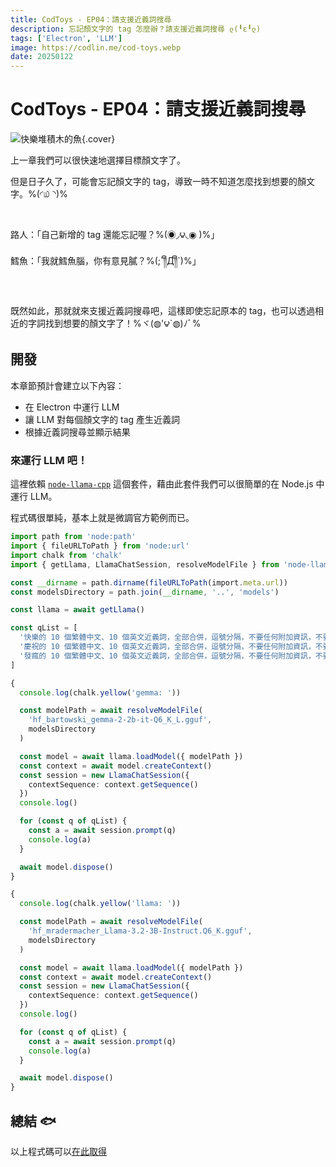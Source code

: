 ```yaml
---
title: CodToys - EP04：請支援近義詞搜尋
description: 忘記顏文字的 tag 怎麼辦？請支援近義詞搜尋 ლ(╹ε╹ლ)
tags: ['Electron', 'LLM']
image: https://codlin.me/cod-toys.webp
date: 20250122
---
```


# CodToys - EP04：請支援近義詞搜尋

![快樂堆積木的魚](/cod-toys.webp){.cover}

上一章我們可以很快速地選擇目標顏文字了。

但是日子久了，可能會忘記顏文字的 tag，導致一時不知道怎麼找到想要的顏文字。%(◜௰◝)%

<br>

路人：「自己新增的 tag 還能忘記喔？%(◉◞౪◟◉ )%」

鱈魚：「我就鱈魚腦，你有意見膩？%(;´༎ຶД༎ຶ`)%」

<br>

既然如此，那就就來支援近義詞搜尋吧，這樣即使忘記原本的 tag，也可以透過相近的字詞找到想要的顏文字了！%ヾ(◍'౪`◍)ﾉﾞ%

## 開發

本章節預計會建立以下內容：

- 在 Electron 中運行 LLM
- 讓 LLM 對每個顏文字的 tag 產生近義詞
- 根據近義詞搜尋並顯示結果

### 來運行 LLM 吧！

這裡依賴 [`node-llama-cpp`](https://github.com/withcatai/node-llama-cpp) 這個套件，藉由此套件我們可以很簡單的在 Node.js 中運行 LLM。

程式碼很單純，基本上就是微調官方範例而已。

```typescript
import path from 'node:path'
import { fileURLToPath } from 'node:url'
import chalk from 'chalk'
import { getLlama, LlamaChatSession, resolveModelFile } from 'node-llama-cpp'

const __dirname = path.dirname(fileURLToPath(import.meta.url))
const modelsDirectory = path.join(__dirname, '..', 'models')

const llama = await getLlama()

const qList = [
  '快樂的 10 個繁體中文、10 個英文近義詞，全部合併，逗號分隔，不要任何附加資訊，不要標題，不需解釋',
  '慶祝的 10 個繁體中文、10 個英文近義詞，全部合併，逗號分隔，不要任何附加資訊，不要標題，不需解釋',
  '發瘋的 10 個繁體中文、10 個英文近義詞，全部合併，逗號分隔，不要任何附加資訊，不要標題，不需解釋'
]

{
  console.log(chalk.yellow('gemma: '))

  const modelPath = await resolveModelFile(
    'hf_bartowski_gemma-2-2b-it-Q6_K_L.gguf',
    modelsDirectory
  )

  const model = await llama.loadModel({ modelPath })
  const context = await model.createContext()
  const session = new LlamaChatSession({
    contextSequence: context.getSequence()
  })
  console.log()

  for (const q of qList) {
    const a = await session.prompt(q)
    console.log(a)
  }

  await model.dispose()
}

{
  console.log(chalk.yellow('llama: '))

  const modelPath = await resolveModelFile(
    'hf_mradermacher_Llama-3.2-3B-Instruct.Q6_K.gguf',
    modelsDirectory
  )

  const model = await llama.loadModel({ modelPath })
  const context = await model.createContext()
  const session = new LlamaChatSession({
    contextSequence: context.getSequence()
  })
  console.log()

  for (const q of qList) {
    const a = await session.prompt(q)
    console.log(a)
  }

  await model.dispose()
}
```

## 總結 🐟

以上程式碼可以[在此取得](https://github.com/Codfisher/side-project-cod-toys/tree/feat/kaomoji-add-llm)
